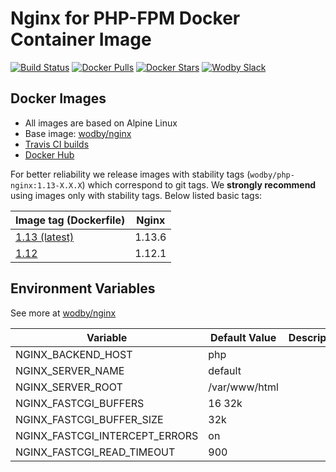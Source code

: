 # Nginx for PHP-FPM Docker Container Image 

[![Build Status](https://travis-ci.org/wodby/php-nginx.svg?branch=master)](https://travis-ci.org/wodby/php-nginx)
[![Docker Pulls](https://img.shields.io/docker/pulls/wodby/php-nginx.svg)](https://hub.docker.com/r/wodby/php-nginx)
[![Docker Stars](https://img.shields.io/docker/stars/wodby/php-nginx.svg)](https://hub.docker.com/r/wodby/php-nginx)
[![Wodby Slack](http://slack.wodby.com/badge.svg)](http://slack.wodby.com)

## Docker Images

* All images are based on Alpine Linux
* Base image: [wodby/nginx](https://github.com/wodby/nginx)
* [Travis CI builds](https://travis-ci.org/wodby/php-nginx) 
* [Docker Hub](https://hub.docker.com/r/wodby/php-nginx)

For better reliability we release images with stability tags (`wodby/php-nginx:1.13-X.X.X`) which correspond to git tags. We **strongly recommend** using images only with stability tags. Below listed basic tags:

| Image tag (Dockerfile)                                                     | Nginx   |
| -------------------------------------------------------------------------- | ------- |
| [1.13 (latest)](https://github.com/wodby/php-nginx/tree/master/Dockerfile) | 1.13.6  |
| [1.12](https://github.com/wodby/php-nginx/tree/master/Dockerfile)          | 1.12.1  |

## Environment Variables

See more at [wodby/nginx](https://github.com/wodby/nginx)

| Variable                       | Default Value | Description |
| ------------------------------ | ------------- | ----------- |
| NGINX_BACKEND_HOST             | php           |             |
| NGINX_SERVER_NAME              | default       |             |
| NGINX_SERVER_ROOT              | /var/www/html |             |
| NGINX_FASTCGI_BUFFERS          | 16 32k        |             |
| NGINX_FASTCGI_BUFFER_SIZE      | 32k           |             |
| NGINX_FASTCGI_INTERCEPT_ERRORS | on            |             |
| NGINX_FASTCGI_READ_TIMEOUT     | 900           |             |